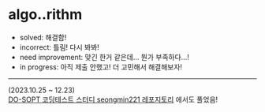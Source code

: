# algo..rithm

- solved: 해결함!
- incorrect: 틀림! 다시 봐봐!
- need improvement: 맞긴 한거 같은데... 뭔가 부족하다...!
- in progress: 아직 제출 안했고! 더 고민해서 해결해보자!

---

(2023.10.25 ~ 12.23)<br>
[DO-SOPT 코딩테스트 스터디 seongmin221 레포지토리](https://github.com/seongmin221/CodingTestStudy) 에서도 풀었음!
